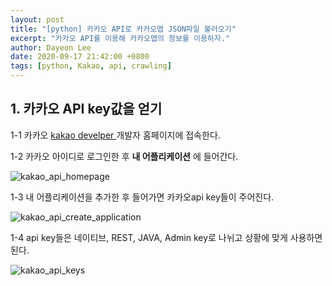 ```yaml
---
layout: post
title: "[python] 카카오 API로 카카오맵 JSON파일 불러오기"
excerpt: "카카오 API를 이용해 카카오맵의 정보를 이용하자."
author: Dayeon Lee
date: 2020-09-17 21:42:00 +0800
tags: [python, Kakao, api, crawling]
---
```


## 1. 카카오 API key값을 얻기 

1-1 카카오 [kakao develper ](https://developers.kakao.com/) 개발자 홈페이지에 접속한다. 

1-2 카카오 아이디로 로그인한 후 **내 어플리케이션** 에 들어간다.  

![kakao_api_homepage](https://user-images.githubusercontent.com/56374342/93410774-954f9f80-f8d4-11ea-82ce-5446458f9e3a.PNG)

1-3 내 어플리케이션을 추가한 후 들어가면 카카오api key들이 주어진다.

![kakao_api_create_application](https://user-images.githubusercontent.com/56374342/93410937-f6777300-f8d4-11ea-95c1-48184dbfd0bd.PNG)

1-4 api key들은 네이티브, REST, JAVA, Admin key로 나뉘고 상황에 맞게 사용하면 된다. 

![kakao_api_keys](https://user-images.githubusercontent.com/56374342/93411129-6ab21680-f8d5-11ea-8100-b08e614deee6.PNG)

